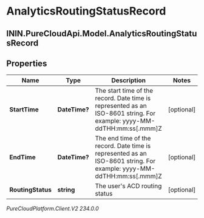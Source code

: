 # AnalyticsRoutingStatusRecord

## ININ.PureCloudApi.Model.AnalyticsRoutingStatusRecord

## Properties

|Name | Type | Description | Notes|
|------------ | ------------- | ------------- | -------------|
| **StartTime** | **DateTime?** | The start time of the record. Date time is represented as an ISO-8601 string. For example: yyyy-MM-ddTHH:mm:ss[.mmm]Z | [optional] |
| **EndTime** | **DateTime?** | The end time of the record. Date time is represented as an ISO-8601 string. For example: yyyy-MM-ddTHH:mm:ss[.mmm]Z | [optional] |
| **RoutingStatus** | **string** | The user&#39;s ACD routing status | [optional] |



_PureCloudPlatform.Client.V2 234.0.0_
